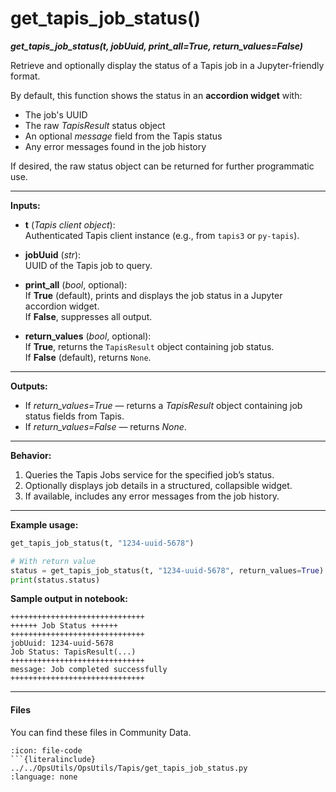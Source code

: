 # get_tapis_job_status()

***get_tapis_job_status(t, jobUuid, print_all=True, return_values=False)***

Retrieve and optionally display the status of a Tapis job in a Jupyter-friendly format.

By default, this function shows the status in an **accordion widget** with:
- The job's UUID  
- The raw *TapisResult* status object  
- An optional *message* field from the Tapis status  
- Any error messages found in the job history  

If desired, the raw status object can be returned for further programmatic use.

---

**Inputs:**

* **t** (*Tapis client object*):  
  Authenticated Tapis client instance (e.g., from `tapis3` or `py-tapis`).

* **jobUuid** (*str*):  
  UUID of the Tapis job to query.

* **print_all** (*bool*, optional):  
  If **True** (default), prints and displays the job status in a Jupyter accordion widget.  
  If **False**, suppresses all output.

* **return_values** (*bool*, optional):  
  If **True**, returns the `TapisResult` object containing job status.  
  If **False** (default), returns `None`.

---

**Outputs:**

* If *return_values=True* — returns a *TapisResult* object containing job status fields from Tapis.
* If *return_values=False* — returns *None*.

---

**Behavior:**

1. Queries the Tapis Jobs service for the specified job’s status.
2. Optionally displays job details in a structured, collapsible widget.
3. If available, includes any error messages from the job history.

---

**Example usage:**

```python
get_tapis_job_status(t, "1234-uuid-5678")

# With return value
status = get_tapis_job_status(t, "1234-uuid-5678", return_values=True)
print(status.status)
````

**Sample output in notebook:**

```
++++++++++++++++++++++++++++++
++++++ Job Status ++++++
++++++++++++++++++++++++++++++
jobUuid: 1234-uuid-5678
Job Status: TapisResult(...)
++++++++++++++++++++++++++++++
message: Job completed successfully
++++++++++++++++++++++++++++++
```

---


#### Files
You can find these files in Community Data.

```{dropdown} get_tapis_job_status.py
:icon: file-code
```{literalinclude} ../../OpsUtils/OpsUtils/Tapis/get_tapis_job_status.py
:language: none
```

